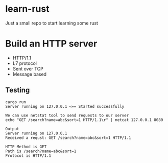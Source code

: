 # learn-rust
Just a small repo to start learning some rust

# Build an HTTP server 

* HTTP/1.1
* L7 protocol
* Sent over TCP
* Message based

## Testing

```
cargo run
Server running on 127.0.0.1 <== Started successfully

We can use netstat tool to send requests to our server
echo "GET /search?name=abc&sort=1 HTTP/1.1\r" | netcat 127.0.0.1 8080

Output
Server running on 127.0.0.1
Received a requst: GET /search?name=abc&sort=1 HTTP/1.1

HTTP Method is GET
Path is /search?name=abc&sort=1
Protocol is HTTP/1.1
```


